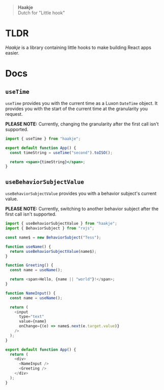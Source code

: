 > **Haakje**  
> Dutch for "Little hook"

# TLDR

_Haakje_ is a library containing little hooks to make building React apps easier.

# Docs

## `useTime`

`useTime` provides you with the current time as a Luxon `DateTime` object. It provides you with the start of the current time at the granularity you request.

**PLEASE NOTE:**
Currently, changing the granularity after the first call isn't supported.

```jsx
import { useTime } from "haakje";

export default function App() {
  const timeString = useTime("second").toISO();

  return <span>{timeString}</span>;
}
```

## `useBehaviorSubjectValue`

`useBehaviorSubjectValue` provides you with a behavior subject's current value.

**PLEASE NOTE:**
Currently, switching to another behavior subject after the first call isn't supported.

```javascript
import { useBehaviorSubjectValue } from "haakje";
import { BehaviorSubject } from "rxjs";

const name$ = new BehaviorSubject("Tess");

function useName() {
  return useBehaviorSubjectValue(name$);
}

function Greeting() {
  const name = useName();

  return <span>Hello, {name || "world"}!</span>;
}

function NameInput() {
  const name = useName();

  return (
    <input
      type="text"
      value={name}
      onChange={(e) => name$.next(e.target.value)}
    />
  );
}

export default function App() {
  return (
    <div>
      <NameInput />
      <Greeting />
    </div>
  );
}
```
